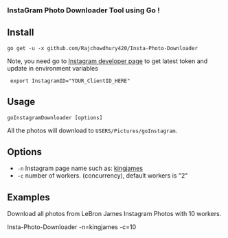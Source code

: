 ### InstaGram Photo Downloader Tool using Go !
Install
--------------

    go get -u -x github.com/Rajchowdhury420/Insta-Photo-Downloader

Note, you need go to [Instagram developer page](https://instagram.com/developer/clients/manage/) to get latest token and update in environment variables

     export InstagramID="YOUR_ClientID_HERE"

Usage
---------------------

    goInstagramDownloader [options] 

All the photos will download to `USERS/Pictures/goInstagram`.

Options
---------------

- `-n` Instagram page name such as: [kingjames](https://instagram.com/kingjames/) 
- `-c` number of workers. (concurrency), default workers is "2"


Examples
---------------

Download all photos from LeBron James Instagram Photos with 10 workers.

  Insta-Photo-Downloader -n=kingjames -c=10




